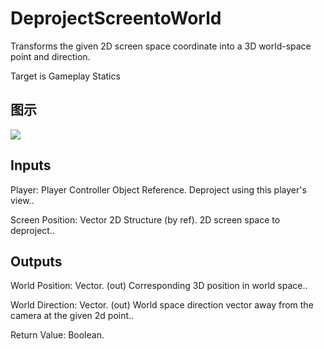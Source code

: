 # DeprojectScreentoWorld

Transforms the given 2D screen space coordinate into a 3D world-space point and direction.

Target is Gameplay Statics

## 图示

![]($-20221218-18130513.png)

## Inputs

Player: Player Controller Object Reference. Deproject using this player's view..

Screen Position: Vector 2D Structure (by ref). 2D screen space to deproject..  

## Outputs

World Position: Vector. (out) Corresponding 3D position in world space..

World Direction: Vector. (out) World space direction vector away from the camera at the given 2d point..

Return Value: Boolean.

